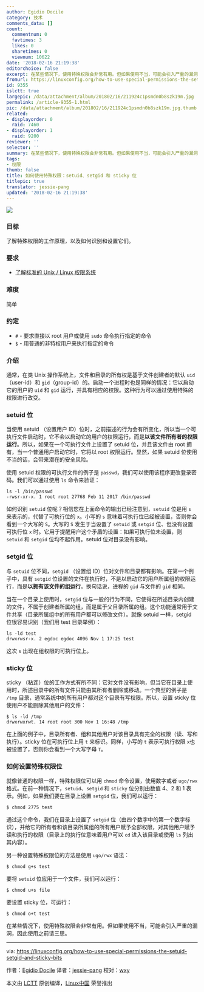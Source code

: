 ```yaml
---
author: Egidio Docile
category: 技术
comments_data: []
count:
  commentnum: 0
  favtimes: 3
  likes: 0
  sharetimes: 0
  viewnum: 10622
date: '2018-02-16 21:19:38'
editorchoice: false
excerpt: 在某些情况下，使用特殊权限会非常有用。但如果使用不当，可能会引入严重的漏洞，因此使用之前请三思。
fromurl: https://linuxconfig.org/how-to-use-special-permissions-the-setuid-setgid-and-sticky-bits
id: 9355
islctt: true
largepic: /data/attachment/album/201802/16/211924c1psmdn0b8szk19m.jpg
permalink: /article-9355-1.html
pic: /data/attachment/album/201802/16/211924c1psmdn0b8szk19m.jpg.thumb.jpg
related:
- displayorder: 0
  raid: 7460
- displayorder: 1
  raid: 9200
reviewer: ''
selector: ''
summary: 在某些情况下，使用特殊权限会非常有用。但如果使用不当，可能会引入严重的漏洞，因此使用之前请三思。
tags:
- 权限
thumb: false
title: 如何使用特殊权限：setuid、setgid 和 sticky 位
titlepic: true
translator: jessie-pang
updated: '2018-02-16 21:19:38'
---
```


![](/data/attachment/album/201802/16/211924c1psmdn0b8szk19m.jpg)


### 目标


了解特殊权限的工作原理，以及如何识别和设置它们。


### 要求


* [了解标准的 Unix / Linux 权限系统](/article-7460-1.html)


### 难度


简单


### 约定


* `#` - 要求直接以 root 用户或使用 `sudo` 命令执行指定的命令
* `$` - 用普通的非特权用户来执行指定的命令


### 介绍


通常，在类 Unix 操作系统上，文件和目录的所有权是基于文件创建者的默认 `uid`（user-id）和 `gid`（group-id）的。启动一个进程时也是同样的情况：它以启动它的用户的 `uid` 和 `gid` 运行，并具有相应的权限。这种行为可以通过使用特殊的权限进行改变。


### setuid 位


当使用 setuid （设置用户 ID）位时，之前描述的行为会有所变化，所以当一个可执行文件启动时，它不会以启动它的用户的权限运行，而是**以该文件所有者的权限运行**。所以，如果在一个可执行文件上设置了 setuid 位，并且该文件由 root 拥有，当一个普通用户启动它时，它将以 root 权限运行。显然，如果 setuid 位使用不当的话，会带来潜在的安全风险。


使用 setuid 权限的可执行文件的例子是 `passwd`，我们可以使用该程序更改登录密码。我们可以通过使用 `ls` 命令来验证：



```
ls -l /bin/passwd
-rwsr-xr-x. 1 root root 27768 Feb 11 2017 /bin/passwd

```

如何识别 `setuid` 位呢？相信您在上面命令的输出已经注意到，`setuid` 位是用 `s` 来表示的，代替了可执行位的 `x`。小写的 `s` 意味着可执行位已经被设置，否则你会看到一个大写的 `S`。大写的 `S` 发生于当设置了 `setuid` 或 `setgid` 位、但没有设置可执行位 `x` 时。它用于提醒用户这个矛盾的设置：如果可执行位未设置，则 `setuid` 和 `setgid` 位均不起作用。setuid 位对目录没有影响。


### setgid 位


与 `setuid` 位不同，`setgid` （设置组 ID）位对文件和目录都有影响。在第一个例子中，具有 `setgid` 位设置的文件在执行时，不是以启动它的用户所属组的权限运行，而是**以拥有该文件的组运行**。换句话说，进程的 `gid` 与文件的 `gid` 相同。


当在一个目录上使用时，`setgid` 位与一般的行为不同，它使得在所述目录内创建的文件，不属于创建者所属的组，而是属于父目录所属的组。这个功能通常用于文件共享（目录所属组中的所有用户都可以修改文件）。就像 setuid 一样，setgid 位很容易识别（我们用 test 目录举例）：



```
ls -ld test
drwxrwsr-x. 2 egdoc egdoc 4096 Nov 1 17:25 test

```

这次 `s` 出现在组权限的可执行位上。


### sticky 位


sticky （粘连）位的工作方式有所不同：它对文件没有影响，但当它在目录上使用时，所述目录中的所有文件只能由其所有者删除或移动。一个典型的例子是 `/tmp` 目录，通常系统中的所有用户都对这个目录有写权限。所以，设置 sticky 位使用户不能删除其他用户的文件：



```
$ ls -ld /tmp
drwxrwxrwt. 14 root root 300 Nov 1 16:48 /tmp

```

在上面的例子中，目录所有者、组和其他用户对该目录具有完全的权限（读、写和执行）。sticky 位在可执行位上用 `t` 来标识。同样，小写的 `t` 表示可执行权限 `x`也被设置了，否则你会看到一个大写字母 `T`。


### 如何设置特殊权限位


就像普通的权限一样，特殊权限位可以用 `chmod` 命令设置，使用数字或者 `ugo/rwx` 格式。在前一种情况下，`setuid`、`setgid` 和 `sticky` 位分别由数值 4、2 和 1 表示。例如，如果我们要在目录上设置 `setgid` 位，我们可以运行：



```
$ chmod 2775 test

```

通过这个命令，我们在目录上设置了 `setgid` 位（由四个数字中的第一个数字标识），并给它的所有者和该目录所属组的所有用户赋予全部权限，对其他用户赋予读和执行的权限（目录上的执行位意味着用户可以 `cd` 进入该目录或使用 `ls` 列出其内容）。


另一种设置特殊权限位的方法是使用 `ugo/rwx` 语法：



```
$ chmod g+s test

```

要将 `setuid` 位应用于一个文件，我们可以运行：



```
$ chmod u+s file

```

要设置 sticky 位，可运行：



```
$ chmod o+t test

```

在某些情况下，使用特殊权限会非常有用。但如果使用不当，可能会引入严重的漏洞，因此使用之前请三思。




---


via: <https://linuxconfig.org/how-to-use-special-permissions-the-setuid-setgid-and-sticky-bits>


作者：[Egidio Docile](https://linuxconfig.org) 译者：[jessie-pang](https://github.com/jessie-pang) 校对：[wxy](https://github.com/wxy)


本文由 [LCTT](https://github.com/LCTT/TranslateProject) 原创编译，[Linux中国](https://linux.cn/) 荣誉推出
